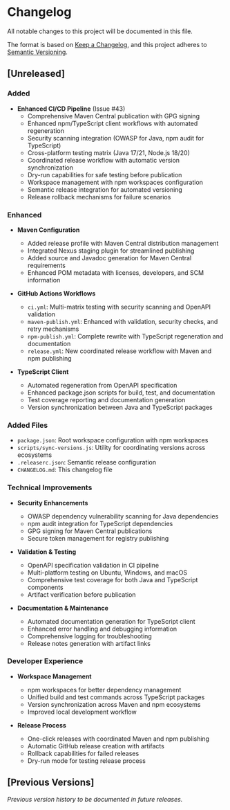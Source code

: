 # Changelog

All notable changes to this project will be documented in this file.

The format is based on [Keep a Changelog](https://keepachangelog.com/en/1.0.0/),
and this project adheres to [Semantic Versioning](https://semver.org/spec/v2.0.0.html).

## [Unreleased]

### Added
- **Enhanced CI/CD Pipeline** (Issue #43)
  - Comprehensive Maven Central publication with GPG signing
  - Enhanced npm/TypeScript client workflows with automated regeneration
  - Security scanning integration (OWASP for Java, npm audit for TypeScript)
  - Cross-platform testing matrix (Java 17/21, Node.js 18/20)
  - Coordinated release workflow with automatic version synchronization
  - Dry-run capabilities for safe testing before publication
  - Workspace management with npm workspaces configuration
  - Semantic release integration for automated versioning
  - Release rollback mechanisms for failure scenarios

### Enhanced
- **Maven Configuration**
  - Added release profile with Maven Central distribution management
  - Integrated Nexus staging plugin for streamlined publishing
  - Added source and Javadoc generation for Maven Central requirements
  - Enhanced POM metadata with licenses, developers, and SCM information

- **GitHub Actions Workflows**
  - `ci.yml`: Multi-matrix testing with security scanning and OpenAPI validation
  - `maven-publish.yml`: Enhanced with validation, security checks, and retry mechanisms
  - `npm-publish.yml`: Complete rewrite with TypeScript regeneration and documentation
  - `release.yml`: New coordinated release workflow with Maven and npm publishing

- **TypeScript Client**
  - Automated regeneration from OpenAPI specification
  - Enhanced package.json scripts for build, test, and documentation
  - Test coverage reporting and documentation generation
  - Version synchronization between Java and TypeScript packages

### Added Files
- `package.json`: Root workspace configuration with npm workspaces
- `scripts/sync-versions.js`: Utility for coordinating versions across ecosystems
- `.releaserc.json`: Semantic release configuration
- `CHANGELOG.md`: This changelog file

### Technical Improvements
- **Security Enhancements**
  - OWASP dependency vulnerability scanning for Java dependencies
  - npm audit integration for TypeScript dependencies
  - GPG signing for Maven Central publications
  - Secure token management for registry publishing

- **Validation & Testing**
  - OpenAPI specification validation in CI pipeline
  - Multi-platform testing on Ubuntu, Windows, and macOS
  - Comprehensive test coverage for both Java and TypeScript components
  - Artifact verification before publication

- **Documentation & Maintenance**
  - Automated documentation generation for TypeScript client
  - Enhanced error handling and debugging information
  - Comprehensive logging for troubleshooting
  - Release notes generation with artifact links

### Developer Experience
- **Workspace Management**
  - npm workspaces for better dependency management
  - Unified build and test commands across TypeScript packages
  - Version synchronization across Maven and npm ecosystems
  - Improved local development workflow

- **Release Process**
  - One-click releases with coordinated Maven and npm publishing
  - Automatic GitHub release creation with artifacts
  - Rollback capabilities for failed releases
  - Dry-run mode for testing release process

## [Previous Versions]

_Previous version history to be documented in future releases._
